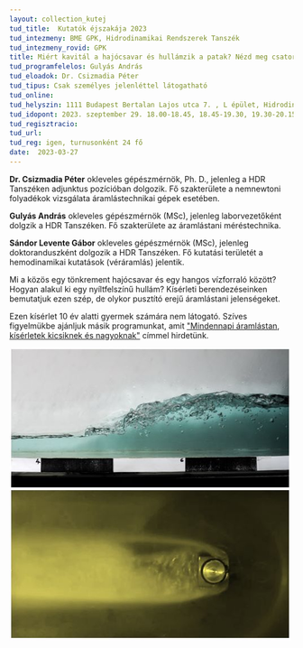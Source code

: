 ```yaml
---
layout: collection_kutej
tud_title:  Kutatók éjszakája 2023
tud_intezmeny: BME GPK, Hidrodinamikai Rendszerek Tanszék
tud_intezmeny_rovid: GPK
title: Miért kavitál a hajócsavar és hullámzik a patak? Nézd meg csatornáinkban!
tud_programfelelos: Gulyás András
tud_eloadok: Dr. Csizmadia Péter
tud_tipus: Csak személyes jelenléttel látogatható
tud_online: 
tud_helyszin: 1111 Budapest Bertalan Lajos utca 7. , L épület, Hidrodinamikai Rendszek Tanszék Laboratórium
tud_idopont: 2023. szeptember 29. 18.00-18.45, 18.45-19.30, 19.30-20.15, 20.15-21:00
tud_regisztracio: 
tud_url: 
tud_reg: igen, turnusonként 24 fő
date:  2023-03-27
---
```


**Dr. Csizmadia Péter** okleveles gépészmérnök, Ph. D., jelenleg a HDR Tanszéken adjunktus pozícióban dolgozik. Fő szakterülete a nemnewtoni folyadékok vizsgálata áramlástechnikai gépek esetében. 

**Gulyás András** okleveles gépészmérnök (MSc), jelenleg laborvezetőként dolgzik a HDR Tanszéken. Fő szakterülete az áramlástani méréstechnika. 

**Sándor Levente Gábor** okleveles gépészmérnök (MSc), jelenleg doktoranduszként dolgozik a HDR Tanszéken. Fő kutatási területét a hemodinamikai kutatások (véráramlás) jelentik.



Mi a közös egy tönkrement hajócsavar és egy hangos vízforraló között? Hogyan alakul ki egy nyíltfelszínű hullám? Kísérleti berendezéseinken bemutatjuk ezen szép, de olykor pusztító erejű áramlástani jelenségeket.

Ezen kísérlet 10 év alatti gyermek számára nem látogató. Szíves figyelmükbe ajánljuk másik programunkat, amit ["Mindennapi áramlástan, kísérletek kicsiknek és nagyoknak"](https://tudprog.bme.hu/kutatok_ejszakaja/2023/mindennapi-aramlastan-kiserletek-kicsiknek-es-nagyoknak.html) címmel hirdetünk.

![Miért kavitál a hajócsavar és hullámzik a patak? Nézd meg csatornáinkban!](images/miert-kvalital-a-hajocsavar-es-hullamzik-a-patak-nezd-meg-csatornainkban.jpg)
